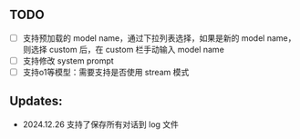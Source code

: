 ## TODO

- [ ] 支持预加载的 model name，通过下拉列表选择，如果是新的 model name，则选择 custom 后，在 custom 栏手动输入 model name
- [ ] 支持修改 system prompt
- [ ] 支持o1等模型：需要支持是否使用 stream 模式

## Updates:

- 2024.12.26 支持了保存所有对话到 log 文件

